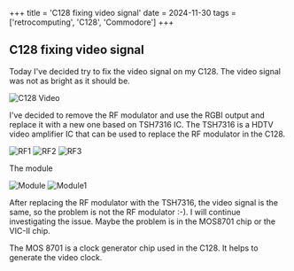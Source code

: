 +++
title = 'C128 fixing video signal'
date = 2024-11-30
tags = ['retrocomputing', 'C128', 'Commodore']
+++

## C128 fixing video signal

Today I've decided try to fix the video signal on my C128. The video signal was not as bright as it should be. 

![C128 Video](https://i.imgur.com/V8qiMuj.jpg)

 I've decided to remove the RF modulator and use the RGBI output and replace it with a new one based on TSH7316 IC. The TSH7316 is a HDTV video amplifier IC that can be used to replace the RF modulator in the C128. 

![RF1](https://imgur.com/Upuo7NI)
![RF2](https://imgur.com/sgRUkBd)
![RF3](https://imgur.com/WFgwgaG)

The module

![Module](https://imgur.com/xsPLePp)
![Module1](https://imgur.com/36Oxtdy)

After replacing the RF modulator with the TSH7316, the video signal is the same, so the problem is not the RF modulator :-). I will continue investigating the issue. Maybe the problem is in the MOS8701 chip or the VIC-II chip.

The MOS 8701 is a clock generator chip used in the C128. It helps to generate the video clock.

